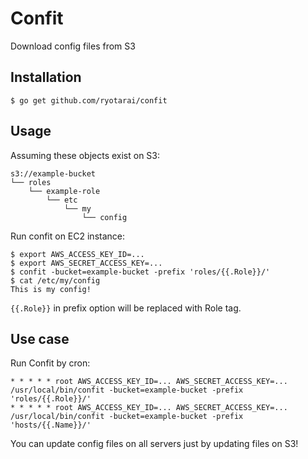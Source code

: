 Confit
======

Download config files from S3

Installation
------------

```
$ go get github.com/ryotarai/confit
```

Usage
-----

Assuming these objects exist on S3:

```
s3://example-bucket
└── roles
    └── example-role
        └── etc
            └── my
                └── config
```

Run confit on EC2 instance:

```
$ export AWS_ACCESS_KEY_ID=...
$ export AWS_SECRET_ACCESS_KEY=...
$ confit -bucket=example-bucket -prefix 'roles/{{.Role}}/'
$ cat /etc/my/config
This is my config!
```

`{{.Role}}` in prefix option will be replaced with Role tag.

Use case
--------

Run Confit by cron:

```
* * * * * root AWS_ACCESS_KEY_ID=... AWS_SECRET_ACCESS_KEY=... /usr/local/bin/confit -bucket=example-bucket -prefix 'roles/{{.Role}}/'
* * * * * root AWS_ACCESS_KEY_ID=... AWS_SECRET_ACCESS_KEY=... /usr/local/bin/confit -bucket=example-bucket -prefix 'hosts/{{.Name}}/'
```

You can update config files on all servers just by updating files on S3!
